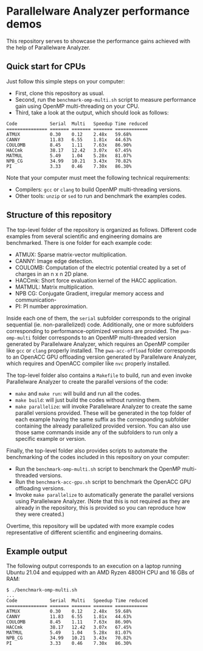 # Parallelware Analyzer performance demos

This repository serves to showcase the performance gains achieved with the help of Parallelware Analyzer.

## Quick start for CPUs

Just follow this simple steps on your computer:
- First, clone this repository as usual.
- Second, run the `benchmark-omp-multi.sh` script to measure performance gain using OpenMP multi-threading on your CPU.
- Third, take a look at the output, which should look as follows:
```
Code            Serial  Multi   Speedup Time reduced
=============== ======= ======= ======= ============
ATMUX           0.30    0.12    2.48x   59.68%
CANNY           11.83   6.55    1.81x   44.63%
COULOMB         8.45    1.11    7.63x   86.90%
HACCmk          38.17   12.42   3.07x   67.45%
MATMUL          5.49    1.04    5.28x   81.07%
NPB_CG          34.99   10.21   3.43x   70.82%
PI              3.33    0.46    7.30x   86.30%
```

Note that your computer must meet the following technical requirements: 
- Compilers: `gcc` or `clang` to build OpenMP multi-threading versions.
- Other tools: `unzip` or `sed` to run and benchmark the examples codes.

## Structure of this repository

The top-level folder of the repository is organized as follows. Different code examples from several scientific and engineering domains are benchmarked. There is one folder for each example code:
- ATMUX: Sparse matrix-vector multiplication.
- CANNY: Image edge detection.
- COULOMB: Computation of the electric potential created by a set of charges in an n x n 2D plane.
- HACCmk: Short force evaluation kernel of the HACC application.
- MATMUL: Matrix multiplication.
- NPB CG: Conjugate Gradient, irregular memory access and communication-
- PI: PI number approximation.

Inside each one of them, the `serial` subfolder corresponds to the original sequential (ie. non-parallelized) code. Additionally, one or more subfolders corresponding to performance-optimized versions are provided. The `pwa-omp-multi` folder corresponds to an OpenMP multi-threaded version generated by Parallelware Analyzer, which requires an OpenMP compiler like `gcc` or `clang` properly installed. The `pwa-acc-offload` folder corresponds to an OpenACC GPU offloading version generated by Parallelware Analyzer, which requires and OpenACC compiler like `nvc` properly installed. 

The top-level folder also contains a `Makefile` to build, run and even invoke Parallelware Analyzer to create the parallel versions of the code:
- `make` and `make run`: will build and run all the codes.
- `make build`: will just build the codes without running them.
- `make parallelize`: will invoke Parallelware Analyzer to create the same parallel versions provided. These will be generated in the top folder of each example having the same suffix as the corresponding subfolder containing the already parallelized provided version.
You can also use those same commands inside any of the subfolders to run only a specific example or version.

Finally, the top-level folder also provides scripts to automate the benchmarking of the codes included in this repository on your computer:
- Run the `benchmark-omp-multi.sh` script to benchmark the OpenMP multi-threaded versions.
- Run the `benchmark-acc-gpu.sh` script to benchmark the OpenACC GPU offloading versions.
- Invoke `make parallelize` to automatically generate the parallel versions using Parallelware Analyzer. (Note that this is not required as they are already in the repository, this is provided so you can reproduce how they were created.)

Overtime, this repository will be updated with more example codes representative of different scientific and engineering domains.


## Example output

The following output corresponds to an execution on a laptop running Ubuntu 21.04 and equipped with an AMD Ryzen 4800H CPU and 16 GBs of RAM:

```
$ ./benchmark-omp-multi.sh
...
Code            Serial  Multi   Speedup Time reduced
=============== ======= ======= ======= ============
ATMUX           0.30    0.12    2.48x   59.68%
CANNY           11.83   6.55    1.81x   44.63%
COULOMB         8.45    1.11    7.63x   86.90%
HACCmk          38.17   12.42   3.07x   67.45%
MATMUL          5.49    1.04    5.28x   81.07%
NPB_CG          34.99   10.21   3.43x   70.82%
PI              3.33    0.46    7.30x   86.30%
```
